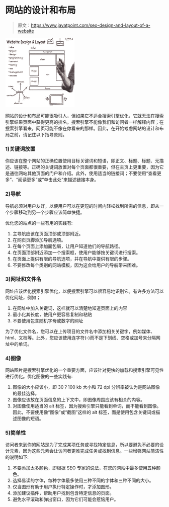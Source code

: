 # 网站的设计和布局

> 原文：<https://www.javatpoint.com/seo-design-and-layout-of-a-website>

![SEO Design and layout of a website 1](img/ee98aa4f0c64918e9ed4708e83cbdf7b.png)

网站的设计和布局可能很吸引人，但如果它不适合搜索引擎优化，它就无法在搜索引擎结果页面中获得更高的排名。搜索引擎不能像我们和访问者一样解释内容；在搜索引擎看来，网页可能不像在你看来的那样。因此，在开始考虑网站的设计和布局之前，请记住以下指导原则。

### 1)关键词放置

你应该在整个网站的正确位置使用目标关键词和短语，即正文、标题、标题、元描述、链接等。正确的关键词放置对每个页面都很重要，但在主页上更重要，因为它是通往网站其他页面的门户和介绍。此外，使用适当的链接词；不要使用“查看更多”、“阅读更多”或“单击此处”来描述链接本身。

### 2)导航

导航必须对用户友好，以便用户可以在更短的时间内轻松找到所需的信息，即从一个步骤移动到另一个步骤应该简单快捷。

优化您的站点的一些有用的实践有:

1.  主导航应该在页面顶部或顶部附近。
2.  在网页页脚添加导航选项。
3.  在每个页面上添加面包屑，让用户知道他们的导航路径。
4.  在页面顶部附近添加一个搜索框，使用户能够按关键词进行搜索。
5.  在页面上提供有限的导航选项，并在导航中提供有限的步骤。
6.  不要修改每个类别的网站模板，因为这会给用户的导航带来困难。

### 3)网址和文件名

网址应该优化搜索引擎优化，以便搜索引擎可以很容易地识别它。有许多方法可以优化网址，例如；

1.  在网址中加入关键词，这样就可以清楚地知道页面上的内容
2.  最小化其长度，使用户更容易复制和粘贴
3.  不要使用包含随机字母或数字的网址

为了优化文件名，您可以在上传项目的文件名中添加相关关键字，例如媒体、html、文档等。此外，您应该使用连字符(-)而不是下划线、空格或加号来分隔网址中的单词。

### 4)图像

网站图片是搜索引擎优化的一个重要方面，应该针对更快的加载和搜索引擎可见性进行优化。优化图像的一些实践有:

1.  图像的大小应该小，即 30？100 kb 大小和 72 dpi 分辨率被认为是网站图像的最佳选择。
2.  图像应该放在页面信息的上下文中，即图像周围应该有相关的内容。
3.  对图像使用适当的 alt 标签，因为搜索引擎只能看到单词，而不能看到图像。因此，不要使用像“图像”或“截图”这样的 alt 标签，而是使用包含关键词或描述图像的短语。

### 5)简单性

访问者来到你的网站是为了完成某项任务或寻找特定信息，所以要避免不必要的设计元素，因为这些元素会让访问者更难完成任务或找到信息。一些增强网站简洁性的说明如下:

1.  不要添加太多颜色，即根据 SEO 专家的说法，在您的网站中最多使用五种颜色。
2.  选择易读的字体，每种字体最多使用三种不同的字体和三种不同的大小。
3.  仅当图形有助于用户执行特定操作时，才添加图形。
4.  添加建议插件，帮助用户找到包含特定信息的页面。
5.  避免水平滚动和弹出窗口，因为它们可能会惹恼用户。
